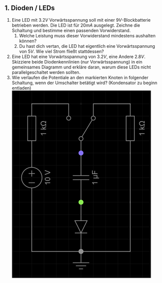 

## 1. Dioden / LEDs
1. Eine LED mit $3.2V$ Vorwärtsspannung soll mit einer $9V$-Blockbatterie betrieben werden. Die LED ist für $20mA$ ausgelegt. Zeichne die Schaltung und bestimme einen passenden Vorwiderstand.
   1. Welche Leistung muss dieser Vorwiderstand mindestens aushalten können?
   2. Du hast dich vertan, die LED hat eigentlich eine Vorwärtsspannung von $5V$. Wie viel Strom fließt stattdessen?
2. Eine LED hat eine Vorwärtsspannung von $3.2V$, eine Andere $2.8V$. Skizziere beide Diodenkennlinien (nur Vorwärtsspannung) in ein gemeinsames Diagramm und erkläre daran, warum diese LEDs nicht parallelgeschaltet werden sollten.
3. Wie verlaufen die Potentiale an den markierten Knoten in folgender Schaltung, wenn der Umschalter betätigt wird? (Kondensator zu beginn entladen)\
![](../assets/images/2025-08-03-12-35-59.png)

